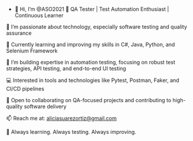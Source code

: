 - 👋 Hi, I’m @ASO2021
🎯 QA Tester | Test Automation Enthusiast | Continuous Learner

👀 I’m passionate about technology, especially software testing and quality assurance

🌱 Currently learning and improving my skills in C#, Java, Python, and Selenium Framework

🧪 I’m building expertise in automation testing, focusing on robust test strategies, API testing, and end-to-end UI testing

💻 Interested in tools and technologies like Pytest, Postman, Faker, and CI/CD pipelines

🤝 Open to collaborating on QA-focused projects and contributing to high-quality software delivery

📫 Reach me at: aliciasuarezortiz@gmail.com

📌 Always learning. Always testing. Always improving.

<!---
ASO2021/ASO2021 is a ✨ special ✨ repository because its `README.md` (this file) appears on your GitHub profile.
You can click the Preview link to take a look at your changes.
--->
